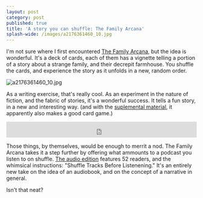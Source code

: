 ```yaml
---
layout: post
category: post
published: true
title: 'A story you can shuffle: The Family Arcana'
splash-wide: /images/a2176361460_10.jpg
---
```

I'm not sure where I first encountered [The Family Arcana](http://ninepinpress.com/the-family-arcana), but the idea is wonderful. It's a deck of cards, each of them has a vignette telling a portion of a story about a strange family, and their decrepit farmhouse. You shuffle the cards, and experience the story as it unfolds in a new, random order. 

![a2176361460_10.jpg]({{site.baseurl}}/images/a2176361460_10.jpg)


As a writing exercise, that's really cool. As an experiment in the nature of fiction, and the fabric of stories, it's a wonderful success. It tells a fun story, in a new and interesting way. (and with the [suplemental material](http://ninepinpress.com/the-family-arcana), it apparently also makes a good card game.) 

<iframe style="border: 0; width: 100%; height: 42px;" src="https://bandcamp.com/EmbeddedPlayer/album=1882316417/size=small/bgcol=ffffff/linkcol=0687f5/track=4006055139/transparent=true/" seamless><a href="http://ninepinpress.bandcamp.com/album/the-family-arcana">The Family Arcana by Jedediah Berry</a></iframe>

Those things, by themselves, would be enough to merrit a nod. The Family Arcana takes it a step further by offering what ammounts to a podcast you listen to on shuffle. [The audio edition](https://ninepinpress.bandcamp.com/releases) features 52 readers, and the whimsical instructions: "Shuffle Tracks Before Listenening." It's an entirely new take on the idea of an audiobook, and on the concept of a narrative in general. 

Isn't that neat?
